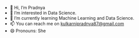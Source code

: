 - 👋 Hi, I’m Pradnya
- 👀 I’m interested in Data Science.
- 🌱 I’m currently learning Machine Learning and Data Science.
- 📫 You can reach me on kulkarnipradnya87@gmail.com
- 😄 Pronouns: She


